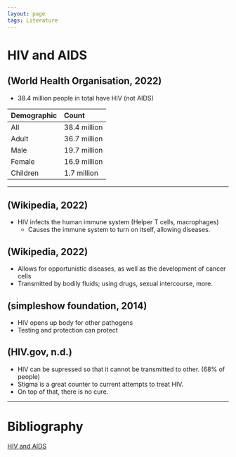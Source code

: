 ```yaml
---
layout: page
tags: Literature 
---
```


# HIV and AIDS

## (World Health Organisation, 2022)

- 38.4 million people in total have HIV (not AIDS) 

|   Demographic   |   Count          |
|:----------------|:-----------------|
|   All           |   38.4 million   |
|   Adult         |   36.7 million   |
|   Male          |   19.7 million   |
|   Female        |   16.9 million   |
|   Children      |    1.7 million   |  

---

## (Wikipedia, 2022)

- HIV infects the human immune system (Helper T cells, macrophages)
	- Causes the immune system to turn on itself, allowing diseases. 

## (Wikipedia, 2022)

- Allows for opportunistic diseases, as well as the development of cancer cells
- Transmitted by bodily fluids; using drugs, sexual intercourse, more. 

## (simpleshow foundation, 2014)

- HIV opens up body for other pathogens 
- Testing and protection can protect 

## (HIV.gov, n.d.)

- HIV can be supressed so that it cannot be transmitted to other. (68% of people)
- Stigma is a great counter to current attempts to treat HIV.
- On top of that, there is no cure.

---

# Bibliography

[HIV and AIDS](../4%20Citation%20Notes/HIV%20and%20AIDS.md)